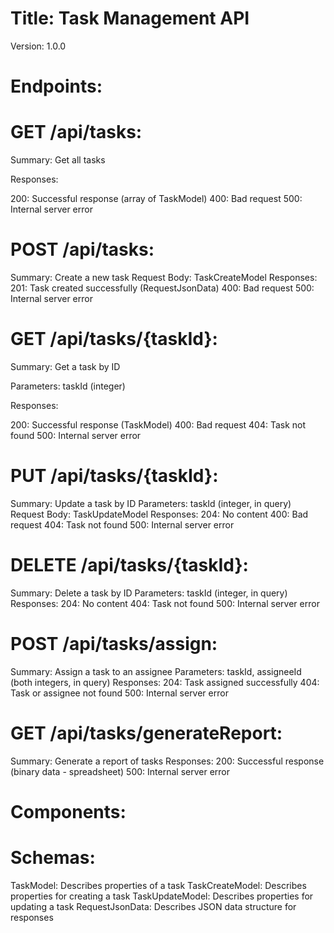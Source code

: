 
# Title: Task Management API
Version: 1.0.0

# Endpoints:
# GET /api/tasks:

Summary: Get all tasks

 Responses:

200: Successful response (array of TaskModel)
400: Bad request
500: Internal server error
# POST /api/tasks:

Summary: Create a new task
Request Body: TaskCreateModel
Responses:
201: Task created successfully (RequestJsonData)
400: Bad request
500: Internal server error
# GET /api/tasks/{taskId}:

Summary: Get a task by ID

Parameters: taskId (integer)

Responses:

200: Successful response (TaskModel)
400: Bad request
404: Task not found
500: Internal server error
# PUT /api/tasks/{taskId}:

Summary: Update a task by ID
Parameters: taskId (integer, in query)
Request Body: TaskUpdateModel
Responses:
204: No content
400: Bad request
404: Task not found
500: Internal server error
# DELETE /api/tasks/{taskId}:

Summary: Delete a task by ID
Parameters: taskId (integer, in query)
Responses:
204: No content
404: Task not found
500: Internal server error
# POST /api/tasks/assign:

Summary: Assign a task to an assignee
Parameters: taskId, assigneeId (both integers, in query)
Responses:
204: Task assigned successfully
404: Task or assignee not found
500: Internal server error
# GET /api/tasks/generateReport:

Summary: Generate a report of tasks
Responses:
200: Successful response (binary data - spreadsheet)
500: Internal server error
# Components:
# Schemas:
TaskModel: Describes properties of a task
TaskCreateModel: Describes properties for creating a task
TaskUpdateModel: Describes properties for updating a task
RequestJsonData: Describes JSON data structure for responses
